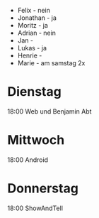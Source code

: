 * Felix - nein
* Jonathan - ja
* Moritz - ja 
* Adrian - nein
* Jan - 
* Lukas - ja
* Henrie - 
* Marie - am samstag 2x



# Dienstag

18:00 Web und Benjamin Abt


# Mittwoch

18:00 Android


# Donnerstag

18:00 ShowAndTell